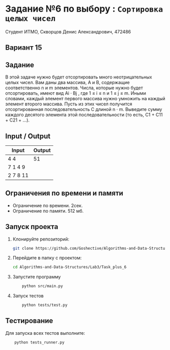 # Задание №6 по выбору : `Сортировка целых чисел`
Студент ИТМО,  Скворцов Денис Александрович, 472486

## Вариант 15

## Задание 
В этой задаче нужно будет отсортировать много неотрицательных целых чисел. Вам даны два массива, A и B, содержащие соответственно n и m элементов. Числа, которые нужно будет отсортировать, имеют вид Ai · Bj , где 1 ≤ i ≤ n и 1 ≤ j ≤ m. Иными словами, каждый элемент первого массива нужно умножить на каждый элемент второго массива. Пусть из этих чисел получится отсортированная последовательность C длиной n · m. Выведите сумму каждого десятого элемента этой последовательности (то есть, C1 + C11 + C21 + ...). 

## Input / Output 

| Input    | Output   |
|----------|----------|
|4 4       | 51       | 
|7 1 4 9   |          | 
|2 7 8 11  |          | 


## Ограничения по времени и памяти

- Ограничение по времени. 2сек.
- Ограничение по памяти. 512 мб.


## Запуск проекта
1. Клонируйте репозиторий:
   ```bash
   git clone https://github.com/Goshective/Algorithms-and-Data-Structures
   ```
2. Перейдите в папку с проектом:
   ```bash
   cd Algorithms-and-Data-Structures/Lab3/Task_plus_6
   ```

3. Запустите программу
    ```bash
        python src/main.py
    ```

4. Запуск тестов
    ```bash
        python tests/test.py
    ```

## Тестирование
Для запуска всех тестов выполните:
```bash
    python tests_runner.py
```